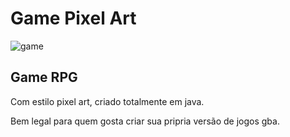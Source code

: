 # Game Pixel Art

![game](https://user-images.githubusercontent.com/20127664/67175821-ec37b680-f39d-11e9-9d03-d3c34ff161a9.png)

## Game RPG 
<p>Com estilo pixel art, criado totalmente em java.</p>
<p>Bem legal para quem gosta criar sua pripria versão de jogos gba.</p>
